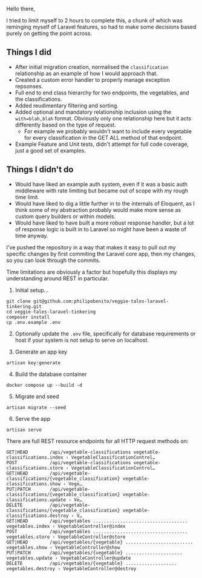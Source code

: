 Hello there,

I tried to limit myself to 2 hours to complete this, a chunk of which was reminging myself of Laravel features, so had to make some decisions based purely on getting the point across.

## Things I did
- After initial migration creation, normalised the `classification` relationship as an example of how I would approach that.
- Created a custom error handler to properly manage exception repsonses.
- Full end to end class hierarchy for two endpoints, the vegetables, and the classifications.
- Added reudimentary filtering and sorting.
- Added optional and mandatory relationship inclusion using the `with=blah,blah` format. Obviously only one relationship here but it acts differently based on the type of request.
    - For example we probably wouldn't want to include every vegetable for every classification in the GET ALL method of that endpoint.
- Example Feature and Unit tests, didn't attempt for full code coverage, just a good set of examples.

## Things I didn't do
- Would have liked an example auth system, even if it was a basic auth middleware with rate limiting but became out of scope with my rough time limit.
- Would have liked to dig a little further in to the internals of Eloquent, as I think some of my abstraction probably would make more sense as custom query builders or within models.
- Would have liked to have built a more robust response handler, but a lot of response logic is built in to Laravel so might have been a waste of time anyway.

I've pushed the repository in a way that makes it easy to pull out my specific changes by first commiting the Laravel core app, then my changes, so you can look through the commits.

Time limitations are obviously a factor but hopefully this displays my understanding around REST in particular.

1. Initial setup...

```
git clone git@github.com:philipobenito/veggie-tales-laravel-tinkering.git
cd veggie-tales-laravel-tinkering
composer install
cp .env.example .env
```

2. Optionally update the `.env` file, specifically for database requirements or host if your system is not setup to serve on localhost.

3. Generate an app key

```
artisan key:generate
```

4. Build the database container

```
docker compose up --build -d
```

5. Migrate and seed

```
artisan migrate --seed
```

6. Serve the app

```
artisan serve
```

There are full REST resource endpoints for all HTTP request methods on:
```
GET|HEAD        /api/vegetable-classifications vegetable-classifications.index › VegetableClassificationControl…
POST            /api/vegetable-classifications vegetable-classifications.store › VegetableClassificationControl…
GET|HEAD        /api/vegetable-classifications/{vegetable_classification} vegetable-classifications.show › Vege…
PUT|PATCH       /api/vegetable-classifications/{vegetable_classification} vegetable-classifications.update › Ve…
DELETE          /api/vegetable-classifications/{vegetable_classification} vegetable-classifications.destroy › V…
GET|HEAD        /api/vegetables ................................... vegetables.index › VegetableController@index
POST            /api/vegetables ................................... vegetables.store › VegetableController@store
GET|HEAD        /api/vegetables/{vegetable} ......................... vegetables.show › VegetableController@show
PUT|PATCH       /api/vegetables/{vegetable} ..................... vegetables.update › VegetableController@update
DELETE          /api/vegetables/{vegetable} ................... vegetables.destroy › VegetableController@destroy
```
